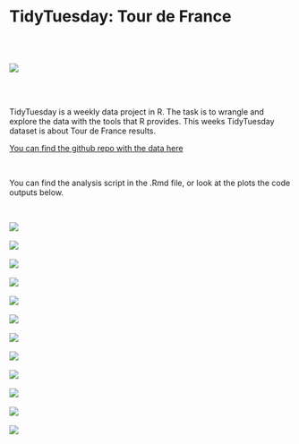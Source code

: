 # TidyTuesday: Tour de France

<br><br>

![](images/logo.jpeg)

<br><br>

TidyTuesday is a weekly data project in R. The task is to wrangle and explore the data with the tools that R provides. This weeks TidyTuesday dataset is about Tour de France results.

[You can find the github repo with the data here](https://github.com/gkaramanis/tidytuesday/blob/master/2020-week15/tour-de-france.R)

<br> 

You can find the analysis script in the .Rmd file, or look at the plots the code outputs below. 

<br> 

![](images/p1.png) 
<br><br> 
![](images/p2.png)
<br><br> 
![](images/p3.png)
<br><br> 
![](images/p4.png)
<br><br> 
![](images/p5.png)
<br><br> 
![](images/p6.png)
<br><br> 
![](images/p7.png)
<br><br> 
![](images/p8.png)
<br><br> 
![](images/p9.png)
<br><br> 
![](images/p10.png)
<br><br> 
![](images/p11.png)
<br><br> 
![](images/p12.png)
